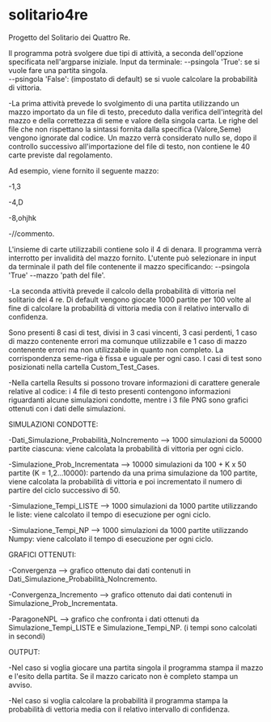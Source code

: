 # solitario4re

Progetto del Solitario dei Quattro Re.

Il programma potrà svolgere due tipi di attività, a seconda dell'opzione specificata nell'argparse iniziale. 
Input da terminale: --psingola 'True': se si vuole fare una partita singola.  
                    --psingola 'False': (impostato di default) se si vuole calcolare la probabilità di vittoria. 


-La prima attività prevede lo svolgimento di una partita utilizzando un mazzo importato da un file di testo, preceduto dalla verifica dell'integrità del mazzo e 
 della correttezza di seme e valore della singola carta. Le righe del file che non rispettano la sintassi fornita dalla specifica (Valore,Seme) vengono ignorate dal codice.
 Un mazzo verrà considerato nullo se, dopo il controllo successivo all'importazione del file di testo, non contiene le 40 carte previste dal regolamento.
  
 Ad esempio, viene fornito il seguente mazzo: 

  -1,3
  
  -4,D
  
  -8,ohjhk
  
  -//commento. 

 L'insieme di carte utilizzabili contiene solo il 4 di denara. Il programma verrà interrotto per invalidità del mazzo fornito.
 L'utente può selezionare in input da terminale il path del file contenente il mazzo specificando: --psingola 'True' --mazzo 'path del file'.


-La seconda attività prevede il calcolo della probabilità di vittoria nel solitario dei 4 re. Di default vengono giocate 1000 partite per 100 volte al fine di calcolare
 la probabilità di vittoria media con il relativo intervallo di confidenza.

 
 Sono presenti 8 casi di test, divisi in 3 casi vincenti, 3 casi perdenti, 1 caso di mazzo contenente errori ma comunque utilizzabile
 e 1 caso di mazzo contenente errori ma non utilizzabile in quanto non completo. La corrispondenza seme-riga è fissa e uguale per ogni caso.
 I casi di test sono posizionati nella cartella Custom_Test_Cases.


-Nella cartella Results si possono trovare informazioni di carattere generale relative al codice: i 4 file di testo presenti contengono informazioni riguardanti alcune 
 simulazioni condotte, mentre i 3 file PNG sono grafici ottenuti con i dati delle simulazioni.


SIMULAZIONI CONDOTTE:

-Dati_Simulazione_Probabilità_NoIncremento --> 1000 simulazioni da 50000 partite ciascuna: viene calcolata la probabilità di vittoria per ogni ciclo.

-Simulazione_Prob_Incrementata --> 10000 simulazioni da 100 + K x 50 partite (K = 1,2...10000): partendo da una prima simulazione da 100 partite, viene calcolata la probabilità
 di vittoria e poi incrementato il numero di partire del ciclo successivo di 50.

-Simulazione_Tempi_LISTE --> 1000 simulazioni da 1000 partite utilizzando le liste: viene calcolato il tempo di esecuzione per ogni ciclo.

-Simulazione_Tempi_NP --> 1000 simulazioni da 1000 partite utilizzando Numpy: viene calcolato il tempo di esecuzione per ogni ciclo. 
	
 
GRAFICI OTTENUTI:

-Convergenza --> grafico ottenuto dai dati contenuti in Dati_Simulazione_Probabilità_NoIncremento.

-Convergenza_Incremento --> grafico ottenuto dai dati contenuti in Simulazione_Prob_Incrementata.

-ParagoneNPL --> grafico che confronta i dati ottenuti da Simulazione_Tempi_LISTE e Simulazione_Tempi_NP. (i tempi sono calcolati in secondi) 

 
OUTPUT:

-Nel caso si voglia giocare una partita singola il programma stampa il mazzo e l'esito della partita. Se il mazzo caricato non è completo stampa un avviso.

-Nel caso si voglia calcolare la probabilità il programma stampa la probabilità di vettoria media con il relativo intervallo di confidenza.
